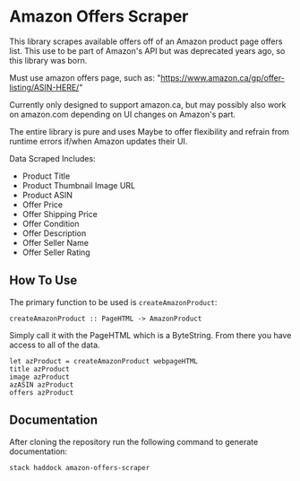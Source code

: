 # Amazon Offers Scraper

This library scrapes available offers off of an Amazon product page offers list. This use to be part of Amazon's API but was deprecated years ago, so this library was born.

Must use amazon offers page, such as: "https://www.amazon.ca/gp/offer-listing/ASIN-HERE/"

Currently only designed to support amazon.ca, but may possibly also work on amazon.com depending on UI changes on Amazon's part.

The entire library is pure and uses Maybe to offer flexibility and refrain from runtime errors if/when Amazon updates their UI.

Data Scraped Includes:
- Product Title
- Product Thumbnail Image URL
- Product ASIN
- Offer Price
- Offer Shipping Price
- Offer Condition
- Offer Description
- Offer Seller Name
- Offer Seller Rating

## How To Use

The primary function to be used is `createAmazonProduct`:

```
createAmazonProduct :: PageHTML -> AmazonProduct
```

Simply call it with the PageHTML which is a ByteString. From there you have access to all of the data.
```
let azProduct = createAmazonProduct webpageHTML
title azProduct
image azProduct
azASIN azProduct
offers azProduct
```

## Documentation

After cloning the repository run the following command to generate documentation:
```
stack haddock amazon-offers-scraper 
```
